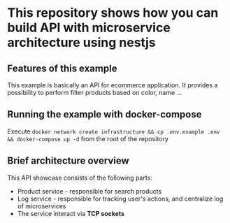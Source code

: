 # This repository shows how you can build API with microservice architecture using nestjs
## Features of this example
This example is basically an API for ecommerce application. It provides a possibility to perform filter products based on color, name ...
## Running the example with docker-compose
Execute `docker network create infrastructure && cp .env.example .env && docker-compose up -d` from the root of the repository
## Brief architecture overview
This API showcase consists of the following parts:
- Product service - responsible for search products
- Log service - responsible for tracking user's actions, and centralize log of microservices
- The service interact via **TCP sockets**